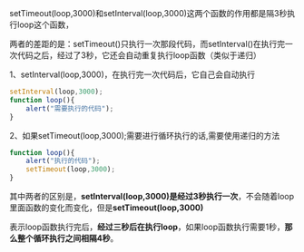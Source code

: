 setTimeout(loop,3000)和setInterval(loop,3000)这两个函数的作用都是隔3秒执行loop这个函数，

两者的差距的是：setTimeout()只执行一次那段代码，而setInterval()在执行完一次代码之后，经过了3秒，它还会自动重复执行loop函数（类似于递归）

1、setInterval(loop,3000)，在执行完一次代码后，它自己会自动执行

```js
setInterval(loop,3000);
function loop(){
    alert("需要执行的代码");
}
```

2、如果setTimeout(loop,3000);需要进行循环执行的话,需要使用递归的方法 

```js
function loop(){
    alert("执行的代码");
    setTimeout(loop,3000);
}
```

 其中两者的区别是，**setInterval(loop,3000)是经过3秒执行一次**，不会随着loop里面函数的变化而变化，但是**setTimeout(loop,3000)**

表示loop函数执行完后，**经过三秒后在执行loop**，如果loop函数执行需要1秒，**那么整个循环执行之间相隔4秒**。

